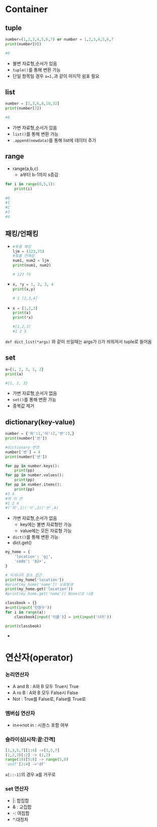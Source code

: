 # Container

## tuple

```python
number=(1,2,3,4,5,6,7) or number = 1,2,3,4,5,6,7
print(number[0])

#8
```

- 불변 자료형,순서가 있음
- `tuple()`를 통해 변환 가능
- 단일 항목일 경우 `a=1,`과 같이 마지막 쉼표 필요

## list

```python
number = [1,3,6,8,10,32]
print(number[3])

#8
```

- 가변 자료형,순서가 있음
- `list()`를 통해 변환 가능
- `.append(newdata)`를 통해 list에 데이터 추가 

## range

- range(a,b,c)
  - a부터 b-1까지 s증감


```python
for i in range(0,5,1):
    print(i)
    
#0
#1
#2
#3
#4
```

## 패킹/언패킹

- ```python
  #튜플 패킹
  ljm = (123,75)
  #튜플 언패킹
  num1, num2 = ljm
  print(num1, num2)
  
  # 123 75
  ```

- ```python
  x, *y = 1, 2, 3, 4
  print(x,y)
  
  # 1 [2,3,4]
  ```


- ```python
  x = [1,2,3]
  print(x)
  print(*x)
  
  #[1,2,3]
  #1 2 3
  ```

`def dict_list(*args)` 와 같이 쓰일때는 args가 ()가 씌워져서 tuple로 들어옴



## set

```python
a={1, 2, 3, 1, 2}
print(a)

#{1, 2, 3}
```

- 가변 자료형,순서가 없음
- `set()`를 통해 변환 가능
- 중복값 제거

## dictionary(key-value)

```python
number = {'파':1,'이':2,'썬':3,}
print(number['썬'])

#dictionary 변경
number['썬'] = 4
print(number['썬'])

for pp in number.keys():
    print(pp)
for pp in number.values():
    print(pp)
for pp in number.items():
    print(pp)
#3 4
#파 이 썬
#1 2 4
#('파',1)('이',2)('썬',4)
```

- 가변 자료형,순서가 없음
  - key에는 불변 자료형만 가능
  - value에는 모든 자료형 가능
- `dict()`를 통해 변환 가능
- dict.get()

```python
my_home = {
    'location': 'gj',
    'code': '82+',
}

# 딕셔너리 원소 접근
print(my_home['location'])
#print(my_home['name']) 오류발생
print(my_home.get('location'))
#print(my_home.get('name')) None으로 나옴
```

```python
classbook = {}
a=int(input('인원수'))
for i in range(a):
    classbook[input('이름')] = int(input('나이'))

print(classbook)
```

- 



#  연산자(operator)

### 논리연산자

- A and B : A와 B 모두 True시 True
- A ro B : A와 B 모두 False시 False
- Not : True를 False로, False를 True로

### 멤버십 연산자

- in<->not in : 시퀀스 포함 여부

### 슬라이싱[시작:끝:간격]

```python
[1,3,5,7][1:4] ->[3,5,7]
(1,2,3)[:2] -> (1,2)
range(10)[5:8] -> range(5,8)
'asdf'[2:4] ->'df'
```

`a[::-1]`의 경우 a를 거꾸로 



### set 연산자

- |: 합집합
- & : 교집합
- -: 여집합
- ^:대칭차
